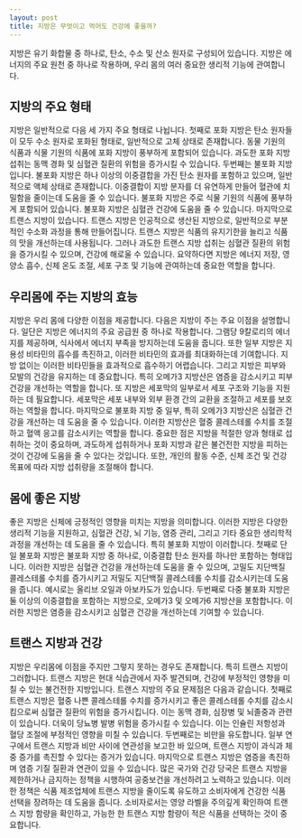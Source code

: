```yaml
---
layout: post
title: 지방은 무엇이고 먹어도 건강에 좋을까?
---
```


지방은 유기 화합물 중 하나로, 탄소, 수소 및 산소 원자로 구성되어 있습니다. 지방은 에너지의 주요 원천 중 하나로 작용하며, 우리 몸의 여러 중요한 생리적 기능에 관여합니다. 


<h2>지방의 주요 형태</h2>
지방은 일반적으로 다음 세 가지 주요 형태로 나뉩니다. 첫째로 포화 지방은 탄소 원자들이 모두 수소 원자로 포화된 형태로, 일반적으로 고체 상태로 존재합니다. 동물 기원의 식품과 식물 기원의 식품에 포화 지방이 풍부하게 포함되어 있습니다. 과도한 포화 지방 섭취는 동맥 경화 및 심혈관 질환의 위험을 증가시킬 수 있습니다. 두번째는 불포화 지방입니다. 불포화 지방은 하나 이상의 이중결합을 가진 탄소 원자를 포함하고 있으며, 일반적으로 액체 상태로 존재합니다. 이중결합이 지방 분자를 더 유연하게 만들어 혈관에 치밀함을 줄이는데 도움을 줄 수 있습니다. 불포화 지방은 주로 식물 기원의 식품에 풍부하게 포함되어 있습니다. 불포화 지방은 심혈관 건강에 도움을 줄 수 있습니다. 마지막으로 트랜스 지방이 있습니다. 트랜스 지방은 인공적으로 생산된 지방으로, 일반적으로 부분적인 수소화 과정을 통해 만들어집니다. 트랜스 지방은 식품의 유지기한을 늘리고 식품의 맛을 개선하는데 사용됩니다. 그러나 과도한 트랜스 지방 섭취는 심혈관 질환의 위험을 증가시킬 수 있으며, 건강에 해로울 수 있습니다. 요약하다면 지방은 에너지 저장, 영양소 흡수, 신체 온도 조절, 세포 구조 및 기능에 관여하는데 중요한 역할을 합니다.


<h2>우리몸에 주는 지방의 효능</h2>
지방은 우리 몸에 다양한 이점을 제공합니다. 다음은 지방이 주는 주요 이점을 설명합니다. 일단은 지방은 에너지의 주요 공급원 중 하나로 작용합니다. 그램당 9칼로리의 에너지를 제공하며, 식사에서 에너지 부족을 방지하는데 도움을 줍니다. 또한 일부 지방은 지용성 비타민의 흡수를 촉진하고, 이러한 비타민의 효과를 최대화하는데 기여합니다. 지방 없이는 이러한 비타민들을 효과적으로 흡수하기 어렵습니다. 그리고 지방은 피부와 모발의 건강을 유지하는 데 중요합니다. 특히 오메가3 지방산은 염증을 감소시키고 피부 건강을 개선하는 역할을 합니다. 또 지방은 세포막의 일부로서 세포 구조와 기능을 지원하는 데 필요합니다. 세포막은 세포 내부와 외부 환경 간의 교환을 조절하고 세포를 보호하는 역할을 합니다. 마지막으로 불포화 지방 중 일부, 특히 오메가3 지방산은 심혈관 건강을 개선하는 데 도움을 줄 수 있습니다. 이러한 지방산은 혈중 콜레스테롤 수치를 조절하고 혈액 응고를 감소시키는 역할을 합니다. 중요한 점은 지방을 적절한 양과 형태로 섭취하는 것이 중요하며, 과도하게 섭취하거나 포화 지방과 같은 불건전한 지방을 피하는 것이 건강에 도움을 줄 수 있다는 것입니다. 또한, 개인의 활동 수준, 신체 조건 및 건강 목표에 따라 지방 섭취량을 조절해야 합니다.


<h2>몸에 좋은 지방</h2>
좋은 지방은 신체에 긍정적인 영향을 미치는 지방을 의미합니다. 이러한 지방은 다양한 생리적 기능을 지원하고, 심혈관 건강, 뇌 기능, 염증 관리, 그리고 기타 중요한 생리학적 과정을 개선하는 데 도움을 줄 수 있습니다. 특히 불포화 지방이 이러합니다. 첫째로 단일 불포화 지방은 불포화 지방 중 하나로, 이중결합 탄소 원자를 하나만 포함하는 형태입니다. 이러한 지방은 심혈관 건강을 개선하는데 도움을 줄 수 있으며, 고밀도 지단백질 콜레스테롤 수치를 증가시키고 저밀도 지단백질 콜레스테롤 수치를 감소시키는데 도움을 줍니다. 예시로는 올리브 오일과 아보카도가 있습니다. 두번째로 다중 불포화 지방은 둘 이상의 이중결합을 포함하는 지방으로, 오메가3 및 오메가6 지방산을 포함합니다. 이러한 지방은 염증을 감소시키고 심혈관 건강을 개선하는데 기여할 수 있습니다.


<h2>트랜스 지방과 건강</h2>
지방은 우리몸에 이점을 주지만 그렇지 못하는 경우도 존재합니다. 특히 트랜스 지방이 그러합니다. 트랜스 지방은 현대 식습관에서 자주 발견되며, 건강에 부정적인 영향을 미칠 수 있는 불건전한 지방입니다. 트랜스 지방의 주요 문제점은 다음과 같습니다. 첫째로 트랜스 지방은 혈중 나쁜 콜레스테롤 수치를 증가시키고 좋은 콜레스테롤 수치를 감소시킴으로써 심혈관 질환의 위험을 증가시킵니다. 이는 동맥 경화, 심장병 및 뇌졸중과 관련이 있습니다. 더욱이 당뇨병 발병 위험을 증가시킬 수 있습니다. 이는 인슐린 저항성과 혈당 조절에 부정적인 영향을 미칠 수 있습니다. 두번째로는 비만을 유도합니다. 일부 연구에서 트랜스 지방과 비만 사이에 연관성을 보고한 바 있으며, 트랜스 지방이 과식과 체중 증가를 촉진할 수 있다는 증거가 있습니다. 마지막으로 트랜스 지방은 염증을 촉진하며 염증 기질 질환과 연관이 있을 수 있습니다. 많은 국가와 건강 당국은 트랜스 지방을 제한하거나 금지하는 정책을 시행하여 공중보건을 개선하려고 노력하고 있습니다. 이러한 정책은 식품 제조업체에 트랜스 지방을 줄이도록 유도하고 소비자에게 건강한 식품 선택을 장려하는 데 도움을 줍니다. 소비자로서는 영양 라벨을 주의깊게 확인하여 트랜스 지방 함량을 확인하고, 가능한 한 트랜스 지방 함량이 적은 식품을 선택하는 것이 중요합니다.